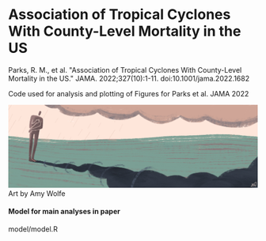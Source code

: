 # Association of Tropical Cyclones With County-Level Mortality in the US

Parks, R. M., et al. "Association of Tropical Cyclones With County-Level Mortality in the US." JAMA. 2022;327(10):1-11. doi:10.1001/jama.2022.1682

Code used for analysis and plotting of Figures for Parks et al. JAMA 2022

![image](https://github.com/rmp15/tropical_cyclones_mortality_jama/blob/main/banner/banner.jpg)
Art by Amy Wolfe

#### Model for main analyses in paper
model/model.R
